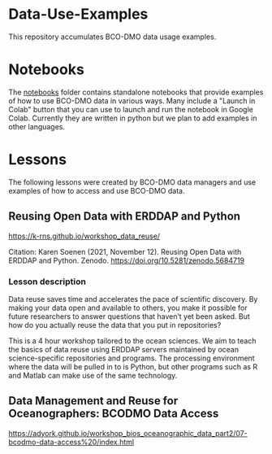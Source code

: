 # Data-Use-Examples

This repository accumulates BCO-DMO data usage examples.  

# Notebooks

The [notebooks](notebooks) folder contains standalone notebooks that provide examples of how to use BCO-DMO data in various ways. Many include a "Launch in Colab" button that you can use to launch and run the notebook in Google Colab.  Currently they are written in python but we plan to add examples in other languages.

# Lessons

The following lessons were created by BCO-DMO data managers and use examples of how to access and use BCO-DMO data.

## Reusing Open Data with ERDDAP and Python

https://k-rns.github.io/workshop_data_reuse/

Citation: Karen Soenen (2021, November 12). Reusing Open Data with ERDDAP and Python. Zenodo. https://doi.org/10.5281/zenodo.5684719

### Lesson description
Data reuse saves time and accelerates the pace of scientific discovery. By making your data open and available to others, you make it possible for future researchers to answer questions that haven’t yet been asked. But how do you actually reuse the data that you put in repositories?

This is a 4 hour workshop tailored to the ocean sciences. We aim to teach the basics of data reuse using ERDDAP servers maintained by ocean science-specific repositories and programs. The processing environment where the data will be pulled in to is Python, but other programs such as R and Matlab can make use of the same technology.

## Data Management and Reuse for Oceanographers: BCODMO Data Access

https://adyork.github.io/workshop_bios_oceanographic_data_part2/07-bcodmo-data-access%20/index.html
